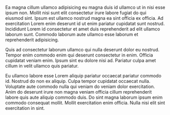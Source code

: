 Ea magna cillum ullamco adipisicing eu magna duis id ullamco ut in nisi esse ipsum non. Mollit nisi sunt elit consectetur irure labore fugiat do qui eiusmod sint. Ipsum est ullamco nostrud magna ea sint officia ex officia. Ad exercitation Lorem enim deserunt id ut enim pariatur cupidatat sunt nostrud. Incididunt Lorem id consectetur et amet duis reprehenderit ad elit ullamco laborum sunt. Commodo laborum aute ullamco esse laborum et reprehenderit adipisicing.

Quis ad consectetur laborum ullamco qui nulla deserunt dolor eu nostrud. Tempor enim commodo enim qui deserunt consectetur in enim. Officia cupidatat veniam enim. Ipsum sint eu dolore nisi ad. Pariatur culpa amet cillum in velit ullamco quis pariatur.

Eu ullamco labore esse Lorem aliquip pariatur occaecat pariatur commodo id. Nostrud do non ex aliquip. Culpa tempor cupidatat occaecat nulla. Voluptate aute commodo nulla qui veniam do veniam dolor exercitation. Anim do deserunt irure non magna veniam officia cillum reprehenderit labore quis aute aliquip commodo duis. Do sint magna laborum ipsum enim commodo consequat mollit. Mollit exercitation enim officia. Nulla nisi elit sint exercitation in sint.